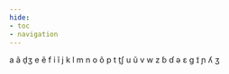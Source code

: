 ```yaml
---
hide:
- toc
- navigation
---
```

a
ã
d̠ʒ
e
ẽ
f
i
ĩ
j
k
l
m
n
o
õ
p
t
t̠ʃ
u
ũ
v
w
z
ɓ
ɗ
ə
ɛ
ɡ
ɪ̃
ɲ
ʎ
ʒ
